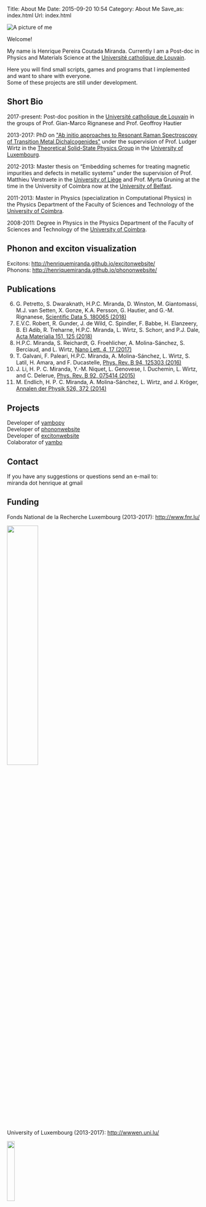 Title: About Me
Date: 2015-09-20 10:54
Category: About Me
Save_as: index.html
Url: index.html 

![A picture of me]({filename}/images/me.jpg)

Welcome!

My name is Henrique Pereira Coutada Miranda.
Currently I am a Post-doc in Physics and Materials Science at the [Université catholique de Louvain](https://uclouvain.be/).  

Here you will find small scripts, games and programs that I implemented and want to share with everyone.   
Some of these projects are still under development.

Short Bio
---------
2017-present: Post-doc position in the [Université catholique de Louvain](https://uclouvain.be/) in the groups of Prof. Gian-Marco Rignanese and Prof. Geoffroy Hautier

2013-2017: PhD on ["Ab initio approaches to Resonant Raman Spectroscopy of Transition Metal Dichalcogenides"](http://orbilu.uni.lu/handle/10993/32659) under the supervision of Prof. Ludger Wirtz in the [Theoretical Solid-State Physics Group](https://wwwen.uni.lu/recherche/fstc/physics_and_materials_science_research_unit/research_areas/theoretical_solid_state_physics) in the [University of Luxembourg](https://wwwen.uni.lu/).

2012-2013: Master thesis on “Embedding schemes for treating magnetic impurities and defects in metallic systems” under the supervision of 
Prof. Matthieu Verstraete in the [University of Liège](https://www.ulg.ac.be) and 
Prof. Myrta Gruning at the time in the University of Coimbra now at the [University of Belfast](https://www.qub.ac.uk/).

2011-2013: Master in Physics (specialization in Computational Physics) in the Physics Department of the Faculty of Sciences and Technology of the [University of Coimbra](http://www.uc.pt).

2008-2011: Degree in Physics in the Physics Department of the Faculty of Sciences and Technology of the [University of Coimbra](http://www.uc.pt).

Phonon and exciton visualization
--------------------------------
Excitons: <http://henriquemiranda.github.io/excitonwebsite/>  
Phonons: <http://henriquemiranda.github.io/phononwebsite/>  

Publications
------------

6. G. Petretto, S. Dwaraknath, H.P.C. Miranda, D. Winston, M. Giantomassi, M.J. van Setten, X. Gonze, K.A. Persson, G. Hautier, and G.-M. Rignanese, [Scientific Data 5, 180065 (2018)](http://dx.doi.org/10.1038/sdata.2018.65)
5. E.V.C. Robert, R. Gunder, J. de Wild, C. Spindler, F. Babbe, H. Elanzeery, B. El Adib, R. Treharne, H.P.C. Miranda, L. Wirtz, S. Schorr, and P.J. Dale, [Acta Materialia 151, 125 (2018)](https://doi.org/10.1016/j.actamat.2018.03.043)
4. H.P.C. Miranda, S. Reichardt, G. Froehlicher, A. Molina-Sánchez, S. Berciaud, and L. Wirtz, [Nano Lett. 4, 17 (2017)](http://dx.doi.org/10.1021/acs.nanolett.6b05345)
3. T. Galvani, F. Paleari, H.P.C. Miranda, A. Molina-Sánchez, L. Wirtz, S. Latil, H. Amara, and F. Ducastelle, [Phys. Rev. B 94, 125303 (2016)](http://dx.doi.org/10.1103/PhysRevB.94.125303)
2. J. Li, H. P. C. Miranda, Y.-M. Niquet, L. Genovese, I. Duchemin, L. Wirtz, and C. Delerue, [Phys. Rev. B 92, 075414 (2015)](http://link.aps.org/doi/10.1103/PhysRevB.92.075414)
1. M. Endlich, H. P. C. Miranda, A. Molina-Sánchez, L. Wirtz, and J. Kröger, [Annalen der Physik 526, 372 (2014)](http://onlinelibrary.wiley.com/doi/10.1002/andp.201400091/abstract)

Projects
--------
Developer of [yambopy](https://github.com/henriquemiranda/yambopy)  
Developer of [phononwebsite](https://github.com/henriquemiranda/phononwebsite)  
Developer of [excitonwebsite](https://github.com/henriquemiranda/excitonwebsite)  
Colaborator of [yambo](http://www.yambo-code.org/)  

Contact
-------
If you have any suggestions or questions send an e-mail to:  
miranda dot henrique at gmail

Funding
-------
Fonds National de la Recherche Luxembourg (2013-2017): <http://www.fnr.lu/>  

<img src="{filename}/images/fnr.jpg" style="width:40%;">

University of Luxembourg (2013-2017): <http://wwwen.uni.lu/> 

<img src="{filename}/images/unilu.png" style="width:20%;">
 
